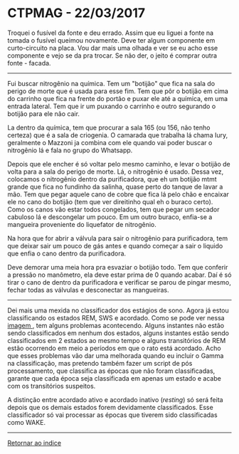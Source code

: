 # CTPMAG - 22/03/2017

Troquei o fusível da fonte e deu errado. Assim que eu liguei a fonte na tomada o fusível queimou novamente. Deve ter algum componente em curto-circuito na placa. Vou dar mais uma olhada e ver se eu acho esse componente e vejo se da pra trocar. Se não der, o jeito é comprar outra fonte - facada.

****

Fui buscar nitrogênio na química. Tem um "botijão" que fica na sala do perigo de morte que é usada para esse fim. Tem que pôr o botijão em cima do carrinho que fica na frente do portão e puxar ele até a química, em uma entrada lateral. Tem que ir um puxando o carrinho e outro segurando o botijão para ele não cair.

La dentro da química, tem que procurar a sala 165 (ou 156, não tenho certeza) que é a sala de criogenia. O camarada que trabalha lá chama Iury, geralmente o Mazzoni ja combina com ele quando vai poder buscar o nitrogênio lá e fala no grupo do Whatsapp.

Depois que ele encher é só voltar pelo mesmo caminho, e levar o botijão de volta para a sala do perigo de morte. Lá, o nitrogênio é usado. Dessa vez, colocamos o nitrogênio dentro da purificadora, que eh um botijão mtmt grande que fica no fundinho da salinha, quase perto do tanque de lavar a mão. Tem que pegar aquele cano de cobre que fica lá pelo chão e encaixar ele no cano do botijão (tem que ver direitinho qual eh o buraco certo). Como os canos vão estar todos congelados, tem que pegar um secador cabuloso lá e descongelar um pouco. Em um outro buraco, enfia-se a mangueira proveniente do liquefator de nitrogênio.

Na hora que for abrir a válvula para sair o nitrogênio para purificadora, tem que deixar sair um pouco de gás antes e quando começar a sair o liquido que enfia o cano dentro da purificadora.

Deve demorar uma meia hora pra esvaziar o botijão todo. Tem que conferir a pressão no manômetro, ela deve estar prima de 0 quando acabar. Daí é só tirar o cano de dentro da purificadora e verificar se parou de pingar mesmo, fechar todas as válvulas e desconectar as mangueiras.

****

Dei mais uma mexida no classificador dos estágios de sono. Agora já estou classificando os estados REM, SWS e acordado. Como se pode ver nessa [ imagem ](imagens/Estados_preliminares.png "oi"), tem alguns problemas acontecendo. Alguns instantes não estão sendo classificados em nenhum dos estados, alguns instantes estão sendo classificados em 2 estados ao mesmo tempo e alguns transitórios de REM estão ocorrendo em meio a períodos em que o rato está acordado. Acho que esses problemas vão dar uma melhorada quando eu incluir o Gamma na classificação, mas pretendo também fazer um script de pós processamento, que classifica as épocas que não foram classificadas, garante que cada época seja classificada em apenas um estado e acabe com os transitórios suspeitos.

A distinção entre acordado ativo e acordado inativo (*resting*) só será feita depois que os demais estados forem devidamente classificados. Esse classificador só vai processar as épocas que tiverem sido classificadas como WAKE.


****

[Retornar ao indice](https://github.com/vittorfp/Open-Lab-Book/blob/master/README.md "Oi")

